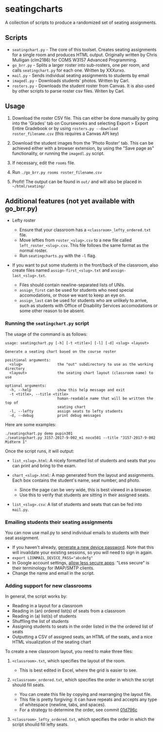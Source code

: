 # seatingcharts #

A collection of scripts to produce a randomized set of seating assignments.


## Scripts ##

* `seatingchart.py` - The core of this toolset. Creates seating assignments for a single room and produces HTML output. Originally written by Chris Mulligan (clm2186) for COMS W3157 Advanced Programming.
* `go_brr.py` - Splits a larger roster into sub-rosters, one per room, and calls `seatingchart.py` for each one. Written by XXXurxo.
* `mail.py` - Sends individual seating assignments to students by email
* `imagedl.py` - Downloads students' photos. Written by Carl.
* `rosters.py` - Downloads the student roster from Canvas. It is also used by other scripts to parse roster csv files. Writen by Carl.

## Usage ##

1. Download the roster CSV file. This can either be done manually by going into the 'Grades' tab on Courseworks and selecting Export > Export Entire Gradebook or by using `rosters.py --download roster_filename.csv` (this requires a Canvas API key)

2. Download the student images from the 'Photo Roster' tab. This can be achieved either with a browser extension, by using the "Save page as" functionality, or running the `imagedl.py` script.

3. If necessary, edit the `rooms` file.

4. Run `./go_brr.py rooms roster_filename.csv`

5. Profit! The output can be found in `out/` and will also be placed in `~/html/seating/`

## Additional features (not yet available with go_brr.py) ##
*   Lefty roster
    -   Ensure that your classroom has a `<classroom>_lefty_ordered.txt` file.
    -   Move lefties from `roster_<slug>.csv` to a new file called
        `left_roster_<slug>.csv`. This file follows the same format as the normal roster.
    -   Run `seatingcharts.py` with the `-l` flag.

*   If you want to put some students in the front/back of the classroom, also
    create files named `assign-first_<slug>.txt` and `assign-last_<slug>.txt`.
    -   Files should contain newline-separated lists of UNIs.
    -   `assign_first` can be used for students who need special accomodations,
        or those we want to keep an eye on.
    -   `assign_last` can be used for students who are unlikely to arrive, such
        as students with Office of Disability Services accomodations or some
        other reason to be absent.


### Running the `seatingchart.py` script ###

The usage of the command is as follows:

    usage: seatingchart.py [-h] [-t <title>] [-l] [-d] <slug> <layout>

    Generate a seating chart based on the course roster

    positional arguments:
      <slug>                the "out" subdirectory to use as the working directory
      <layout>              the seating chart layout (classroom name) to use

    optional arguments:
      -h, --help            show this help message and exit
      -t <title>, --title <title>
                            human-readable name that will be written the top of
                            seating chart
      -l, --lefty           assign seats to lefty students
      -d, --debug           print debug messages

Here are some examples:

    ./seatingchart.py demo pupin301
    ./seatingchart.py 3157-2017-9-002_m1 noco501 --title "3157-2017-9-002 Midterm 1"

Once the script runs, it will output:

*   `list_<slug>.html`: A nicely formatted list of students and seats that you can
    print and bring to the exam.

*   `chart_<slug>.html`: A map generated from the layout and assignments. Each box
    contains the student's name, seat number, and photo.
    -   Since the page can be very wide, this is best viewed in a browser.
    -   Use this to verify that students are sitting in their assigned seats.

*   `list_<slug>.csv`: A list of students and seats that can be fed into
    `mail.py`.


### Emailing students their seating assignments ###

You can now use mail.py to send individual emails to students with their seat assignment.

* If you haven't already, [generate a new device password](https://uniapp.cc.columbia.edu/acctmanage/devicepass). Note that this will invalidate your existing sessions, so you will need to sign in again.
* `export LIONMAIL_DEVICE_PASS="abcdefg"`
* In Google account settings, [allow less secure apps](https://cuit.columbia.edu/lionmail-allow-less-secure-apps). "Less secure" is their terminology for IMAP/SMTP clients.
* Change the name and email in the script.


### Adding support for new classrooms ###

In general, the script works by:

*   Reading in a layout for a classroom
*   Reading in (an) ordered list(s) of seats from a classroom
*   Reading in (a) list(s) of students
*   Shuffling the list of students
*   Assigning students to seats in the order listed in the the ordered list of seats
*   Outputting a CSV of assigned seats, an HTML of the seats, and a nice HTML visualization of the seating chart

To create a new classroom layout, you need to make three files:

1.  `<classroom>.txt`, which specifies the layout of the room.
    -   This is best edited in Excel, where the grid is easier to see.

2.  `<classroom>_ordered.txt`, which specifies the order in which the script
    should fill seats.
    -   You can create this file by copying and rearranging the layout file.
    -   This file is pretty forgiving: it can have repeats and accepts any type
        of whitespace (newline, tabs, and spaces).
    -   For a strategy to determine the order, see commit
        [01d796c](https://github.com/cs3157/seatingcharts/commit/01d796ca3ed805d97b72be7f9024b3cd6564430f)
3.  `<classroom>_lefty_ordered.txt`, which specifies the order in which the script
    shouild fill lefty seats.
